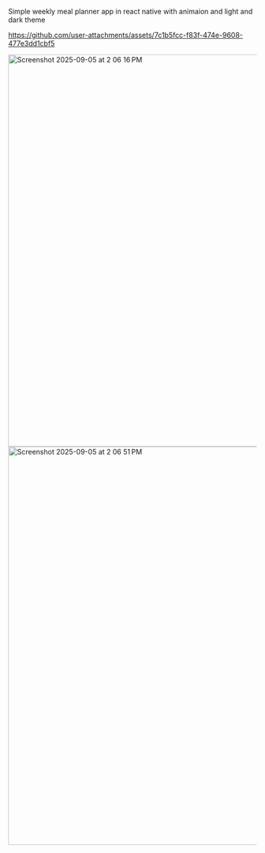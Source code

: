 Simple weekly meal planner app in react native with animaion and light and dark theme




https://github.com/user-attachments/assets/7c1b5fcc-f83f-474e-9608-477e3dd1cbf5




<img width="910" height="795" alt="Screenshot 2025-09-05 at 2 06 16 PM" src="https://github.com/user-attachments/assets/833d5633-7180-4e84-874b-ce59a062ffc8" />
<img width="987" height="808" alt="Screenshot 2025-09-05 at 2 06 51 PM" src="https://github.com/user-attachments/assets/752bf053-cf49-45ab-91ce-a72a5b3a3634" />
